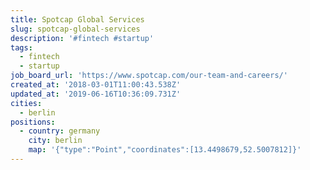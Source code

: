 ```yaml
---
title: Spotcap Global Services
slug: spotcap-global-services
description: '#fintech #startup'
tags:
  - fintech
  - startup
job_board_url: 'https://www.spotcap.com/our-team-and-careers/'
created_at: '2018-03-01T11:00:43.538Z'
updated_at: '2019-06-16T10:36:09.731Z'
cities:
  - berlin
positions:
  - country: germany
    city: berlin
    map: '{"type":"Point","coordinates":[13.4498679,52.5007812]}'
---
```



